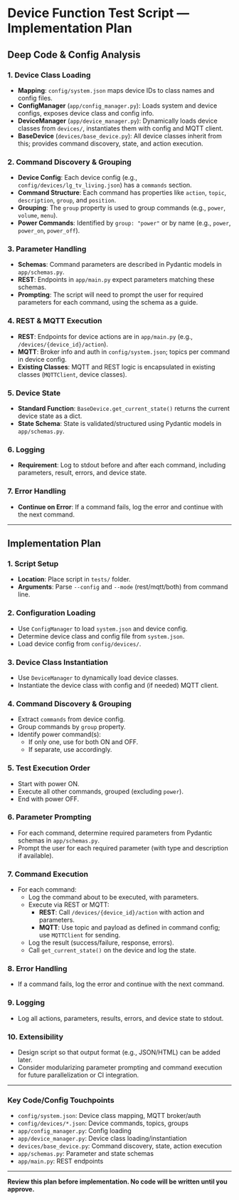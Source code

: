 # Device Function Test Script — Implementation Plan

## Deep Code & Config Analysis

### 1. Device Class Loading
- **Mapping**: `config/system.json` maps device IDs to class names and config files.
- **ConfigManager** (`app/config_manager.py`): Loads system and device configs, exposes device class and config info.
- **DeviceManager** (`app/device_manager.py`): Dynamically loads device classes from `devices/`, instantiates them with config and MQTT client.
- **BaseDevice** (`devices/base_device.py`): All device classes inherit from this; provides command discovery, state, and action execution.

### 2. Command Discovery & Grouping
- **Device Config**: Each device config (e.g., `config/devices/lg_tv_living.json`) has a `commands` section.
- **Command Structure**: Each command has properties like `action`, `topic`, `description`, `group`, and `position`.
- **Grouping**: The `group` property is used to group commands (e.g., `power`, `volume`, `menu`).
- **Power Commands**: Identified by `group: "power"` or by name (e.g., `power`, `power_on`, `power_off`).

### 3. Parameter Handling
- **Schemas**: Command parameters are described in Pydantic models in `app/schemas.py`.
- **REST**: Endpoints in `app/main.py` expect parameters matching these schemas.
- **Prompting**: The script will need to prompt the user for required parameters for each command, using the schema as a guide.

### 4. REST & MQTT Execution
- **REST**: Endpoints for device actions are in `app/main.py` (e.g., `/devices/{device_id}/action`).
- **MQTT**: Broker info and auth in `config/system.json`; topics per command in device config.
- **Existing Classes**: MQTT and REST logic is encapsulated in existing classes (`MQTTClient`, device classes).

### 5. Device State
- **Standard Function**: `BaseDevice.get_current_state()` returns the current device state as a dict.
- **State Schema**: State is validated/structured using Pydantic models in `app/schemas.py`.

### 6. Logging
- **Requirement**: Log to stdout before and after each command, including parameters, result, errors, and device state.

### 7. Error Handling
- **Continue on Error**: If a command fails, log the error and continue with the next command.

---

## Implementation Plan

### 1. Script Setup
- **Location**: Place script in `tests/` folder.
- **Arguments**: Parse `--config` and `--mode` (rest/mqtt/both) from command line.

### 2. Configuration Loading
- Use `ConfigManager` to load `system.json` and device config.
- Determine device class and config file from `system.json`.
- Load device config from `config/devices/`.

### 3. Device Class Instantiation
- Use `DeviceManager` to dynamically load device classes.
- Instantiate the device class with config and (if needed) MQTT client.

### 4. Command Discovery & Grouping
- Extract `commands` from device config.
- Group commands by `group` property.
- Identify power command(s):
  - If only one, use for both ON and OFF.
  - If separate, use accordingly.

### 5. Test Execution Order
- Start with power ON.
- Execute all other commands, grouped (excluding `power`).
- End with power OFF.

### 6. Parameter Prompting
- For each command, determine required parameters from Pydantic schemas in `app/schemas.py`.
- Prompt the user for each required parameter (with type and description if available).

### 7. Command Execution
- For each command:
  - Log the command about to be executed, with parameters.
  - Execute via REST or MQTT:
    - **REST**: Call `/devices/{device_id}/action` with action and parameters.
    - **MQTT**: Use topic and payload as defined in command config; use `MQTTClient` for sending.
  - Log the result (success/failure, response, errors).
  - Call `get_current_state()` on the device and log the state.

### 8. Error Handling
- If a command fails, log the error and continue with the next command.

### 9. Logging
- Log all actions, parameters, results, errors, and device state to stdout.

### 10. Extensibility
- Design script so that output format (e.g., JSON/HTML) can be added later.
- Consider modularizing parameter prompting and command execution for future parallelization or CI integration.

---

### Key Code/Config Touchpoints
- `config/system.json`: Device class mapping, MQTT broker/auth
- `config/devices/*.json`: Device commands, topics, groups
- `app/config_manager.py`: Config loading
- `app/device_manager.py`: Device class loading/instantiation
- `devices/base_device.py`: Command discovery, state, action execution
- `app/schemas.py`: Parameter and state schemas
- `app/main.py`: REST endpoints

---

**Review this plan before implementation. No code will be written until you approve.** 